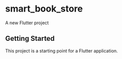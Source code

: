 # smart_book_store

A new Flutter project

## Getting Started

This project is a starting point for a Flutter application.


